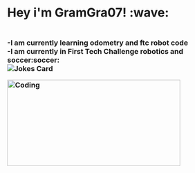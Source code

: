 ###
<h1 align="left">Hey i'm GramGra07! :wave:
<h3 align="left">
<br/>
-I am currently learning odometry and ftc robot code
<br/>
-I am currently in First Tech Challenge robotics and soccer:soccer:
 <br/>
<img src="https://readme-jokes.vercel.app/api?hideBorder&theme=dracula" alt="Jokes Card" />
  
<img align="middle" alt="Coding" width="400" height="200"
     src="https://res.cloudinary.com/practicaldev/image/fetch/s--sNXjzc6P--/c_limit%2Cf_auto%2Cfl_progressive%2Cq_66%2Cw_880/https://media1.tenor.com/images/0c34272909ee2a4db5606a014082312b/tenor.gif%3Fitemid%3D15828752">
  <br/>


